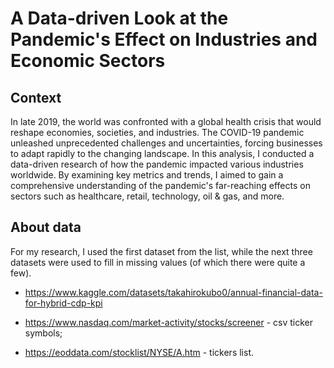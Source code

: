 # A Data-driven Look at the Pandemic's Effect on Industries and Economic Sectors

## Context

In late 2019, the world was confronted with a global health crisis that would reshape economies, societies, and industries. The COVID-19 pandemic unleashed unprecedented challenges and uncertainties, forcing businesses to adapt rapidly to the changing landscape. In this analysis, I conducted a data-driven research of how the pandemic impacted various industries worldwide. By examining key metrics and trends, I aimed to gain a comprehensive understanding of the pandemic's far-reaching effects on sectors such as healthcare, retail, technology, oil & gas, and more.

## About data

For my research, I used the first dataset from the list, while the next three datasets were used to fill in missing values (of which there were quite a few).

* https://www.kaggle.com/datasets/takahirokubo0/annual-financial-data-for-hybrid-cdp-kpi

* https://www.nasdaq.com/market-activity/stocks/screener - csv ticker symbols;

* https://eoddata.com/stocklist/NYSE/A.htm - tickers list.
